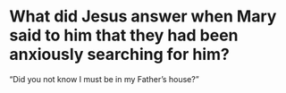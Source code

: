 # What did Jesus answer when Mary said to him that they had been anxiously searching for him?

“Did you not know I must be in my Father’s house?”
